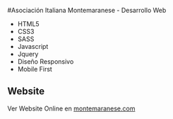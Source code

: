 #Asociación Italiana Montemaranese  - Desarrollo Web
- HTML5
- CSS3
- SASS
- Javascript
- Jquery
- Diseño Responsivo
- Mobile First

## Website
Ver Website Online en [montemaranese.com](http://montemaranese.com/)
